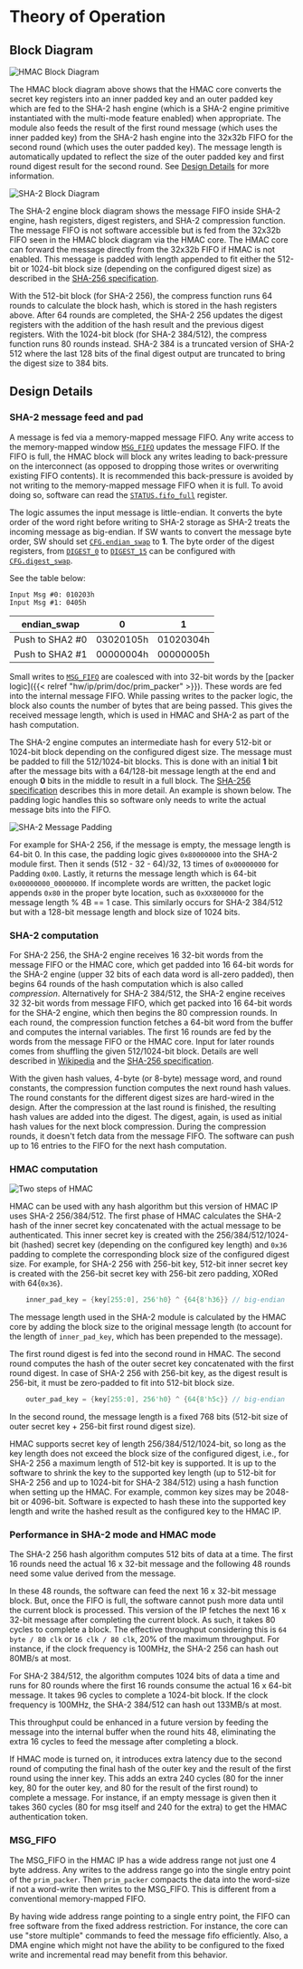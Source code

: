 # Theory of Operation

## Block Diagram

![HMAC Block Diagram](../doc/hmac_block_diagram.svg)

The HMAC block diagram above shows that the HMAC core converts the secret key registers into an inner padded key and an outer padded key which are fed to the SHA-2 hash engine (which is a SHA-2 engine primitive instantiated with the multi-mode feature enabled) when appropriate.
The module also feeds the result of the first round message (which uses the inner padded key) from the SHA-2 hash engine into the 32x32b FIFO for the second round (which uses the outer padded key).
The message length is automatically updated to reflect the size of the outer padded key and first round digest result for the second round.
See [Design Details](#design-details) for more information.

![SHA-2 Block Diagram](../doc/sha2_block_diagram.svg)

[sha256-spec]: https://csrc.nist.gov/publications/detail/fips/180/4/final

The SHA-2 engine block diagram shows the message FIFO inside SHA-2 engine, hash registers, digest registers, and SHA-2 compression function.
The message FIFO is not software accessible but is fed from the 32x32b FIFO seen in the HMAC block diagram via the HMAC core.
The HMAC core can forward the message directly from the 32x32b FIFO if HMAC is not enabled.
This message is padded with length appended to fit either the 512-bit or 1024-bit block size (depending on the configured digest size) as described in the [SHA-256
specification][sha256-spec].

With the 512-bit block (for SHA-2 256), the compress function runs 64 rounds to calculate the block hash, which is stored in the hash registers above.
After 64 rounds are completed, the SHA-2 256 updates the digest registers with the addition of the hash result and the previous digest registers.
With the 1024-bit block (for SHA-2 384/512), the compress function runs 80 rounds instead.
SHA-2 384 is a truncated version of SHA-2 512 where the last 128 bits of the final digest output are truncated to bring the digest size to 384 bits.


## Design Details

### SHA-2 message feed and pad

A message is fed via a memory-mapped message FIFO.
Any write access to the memory-mapped window [`MSG_FIFO`](registers.md#msg_fifo) updates the message FIFO.
If the FIFO is full, the HMAC block will block any writes leading to back-pressure on the interconnect (as opposed to dropping those writes or overwriting existing FIFO contents).
It is recommended this back-pressure is avoided by not writing to the memory-mapped message FIFO when it is full.
To avoid doing so, software can read the [`STATUS.fifo_full`](registers.md#status) register.

The logic assumes the input message is little-endian.
It converts the byte order of the word right before writing to SHA-2 storage as SHA-2 treats the incoming message as big-endian.
If SW wants to convert the message byte order, SW should set [`CFG.endian_swap`](registers.md#cfg) to **1**.
The byte order of the digest registers, from [`DIGEST_0`](registers.md#digest) to [`DIGEST_15`](registers.md#digest) can be configured with [`CFG.digest_swap`](registers.md#cfg).

See the table below:

```
Input Msg #0: 010203h
Input Msg #1: 0405h
```

endian_swap     | 0         | 1
----------------|-----------|-----------
Push to SHA2 #0 | 03020105h | 01020304h
Push to SHA2 #1 | 00000004h | 00000005h


Small writes to [`MSG_FIFO`](registers.md#msg_fifo) are coalesced with into 32-bit words by the [packer logic]({{< relref "hw/ip/prim/doc/prim_packer" >}}).
These words are fed into the internal message FIFO.
While passing writes to the packer logic, the block also counts the number of bytes that are being passed.
This gives the received message length, which is used in HMAC and SHA-2 as part of the hash computation.

The SHA-2 engine computes an intermediate hash for every 512-bit or 1024-bit block depending on the configured digest size.
The message must be padded to fill the 512/1024-bit blocks.
This is done with an initial **1** bit after the message bits with a 64/128-bit message length at the end and enough **0** bits in the middle to result in a full block.
The [SHA-256 specification][sha256-spec] describes this in more detail.
An example is shown below.
The padding logic handles this so software only needs to write the actual message bits into the FIFO.

![SHA-2 Message Padding](../doc/message_padding.svg)

For example for SHA-2 256, if the message is empty, the message length is 64-bit 0.
In this case, the padding logic gives `0x80000000` into the SHA-2 module first.
Then it sends (512 - 32 - 64)/32, 13 times of `0x00000000` for Padding `0x00`.
Lastly, it returns the message length which is 64-bit `0x00000000_00000000`.
If incomplete words are written, the packet logic appends `0x80` in the proper byte
location, such as `0xXX800000` for the message length % 4B == 1 case.
This similarly occurs for SHA-2 384/512 but with a 128-bit message length and block size of 1024 bits.

### SHA-2 computation

For SHA-2 256, the SHA-2 engine receives 16 32-bit words from the message FIFO or the HMAC core, which get padded into 16 64-bit words for the SHA-2 engine (upper 32 bits of each data word is all-zero padded), then begins 64 rounds of the hash computation which is also called *compression*.
Alternatively for SHA-2 384/512, the SHA-2 engine receives 32 32-bit words from message FIFO, which get packed into 16 64-bit words for the SHA-2 engine, which then begins the 80 compression rounds.
In each round, the compression function fetches a 64-bit word from the buffer and computes the internal variables.
The first 16 rounds are fed by the words from the message FIFO or the HMAC core.
Input for later rounds comes from shuffling the given 512/1024-bit block.
Details are well described in [Wikipedia][sha2-wikipedia] and the [SHA-256 specification][sha256-spec].

[sha2-wikipedia]: https://en.wikipedia.org/wiki/SHA-2

With the given hash values, 4-byte (or 8-byte) message word, and round constants, the compression function computes the next round hash values.
The round constants for the different digest sizes are hard-wired in the design.
After the compression at the last round is finished, the resulting hash values are added into the digest.
The digest, again, is used as initial hash values for the next block compression.
During the compression rounds, it doesn't fetch data from the message FIFO.
The software can push up to 16 entries to the FIFO for the next hash computation.

### HMAC computation

![Two steps of HMAC](../doc/hmac_dataflow.svg)

HMAC can be used with any hash algorithm but this version of HMAC IP uses SHA-2 256/384/512.
The first phase of HMAC calculates the SHA-2 hash of the inner secret key concatenated with the actual message to be authenticated.
This inner secret key is created with the 256/384/512/1024-bit (hashed) secret key (depending on the configured key length) and `0x36` padding to complete the corresponding block size of the configured digest size.
For example, for SHA-2 256 with 256-bit key, 512-bit inner secret key is created with the 256-bit secret key with 256-bit zero padding, XORed with 64{`0x36`}.

```verilog
    inner_pad_key = {key[255:0], 256'h0} ^ {64{8'h36}} // big-endian
```

The message length used in the SHA-2 module is calculated by the HMAC core by adding the block size to the original message length (to account for the length of `inner_pad_key`, which has been prepended to the message).

The first round digest is fed into the second round in HMAC.
The second round computes the hash of the outer secret key concatenated with the first round digest.
In case of SHA-2 256 with 256-bit key, as the digest result is 256-bit, it must be zero-padded to fit into 512-bit block size.

```verilog
    outer_pad_key = {key[255:0], 256'h0} ^ {64{8'h5c}} // big-endian
```

In the second round, the message length is a fixed 768 bits (512-bit size of outer secret key + 256-bit first round digest size).

HMAC supports secret key of length 256/384/512/1024-bit, so long as the key length does not exceed the block size of the configured digest, i.e., for SHA-2 256 a maximum length of 512-bit key is supported.
It is up to the software to shrink the key to the supported key length (up to 512-bit for SHA-2 256 and up to 1024-bit for SHA-2 384/512) using a hash function when setting up the HMAC.
For example, common key sizes may be 2048-bit or 4096-bit.
Software is expected to hash these into the supported key length and write the hashed result as the configured key to the HMAC IP.

### Performance in SHA-2 mode and HMAC mode

The SHA-2 256 hash algorithm computes 512 bits of data at a time.
The first 16 rounds need the actual 16 x 32-bit message and the following 48 rounds need some value derived from the message.

In these 48 rounds, the software can feed the next 16 x 32-bit message block.
But, once the FIFO is full, the software cannot push more data until the current block is processed.
This version of the IP fetches the next 16 x 32-bit message after completing the current block.
As such, it takes 80 cycles to complete a block.
The effective throughput considering this is `64 byte / 80 clk` or `16 clk / 80 clk`, 20% of the maximum throughput.
For instance, if the clock frequency is 100MHz, the SHA-2 256 can hash out 80MB/s at most.

For SHA-2 384/512, the algorithm computes 1024 bits of data a time and runs for 80 rounds where the first 16 rounds consume the actual 16 x 64-bit message.
It takes 96 cycles to complete a 1024-bit block. If the clock frequency is 100MHz, the SHA-2 384/512 can hash out 133MB/s at most.

This throughput could be enhanced in a future version by feeding the message into the internal buffer when the round hits 48, eliminating the extra 16 cycles to feed the message after completing a block.

If HMAC mode is turned on, it introduces extra latency due to the second round of computing the final hash of the outer key and the result of the first round using the inner key.
This adds an extra 240 cycles (80 for the inner key, 80 for the outer key, and 80 for the result of the first round) to complete a message.
For instance, if an empty message is given then it takes 360 cycles (80 for msg itself and 240 for the extra) to get the HMAC authentication token.

### MSG_FIFO

The MSG_FIFO in the HMAC IP has a wide address range not just one 4 byte address.
Any writes to the address range go into the single entry point of the `prim_packer`.
Then `prim_packer` compacts the data into the word-size if not a word-write then writes to the MSG_FIFO.
This is different from a conventional memory-mapped FIFO.

By having wide address range pointing to a single entry point, the FIFO can free software from the fixed address restriction.
For instance, the core can use "store multiple" commands to feed the message fifo efficiently.
Also, a DMA engine which might not have the ability to be configured to the fixed write and incremental read may benefit from this behavior.

